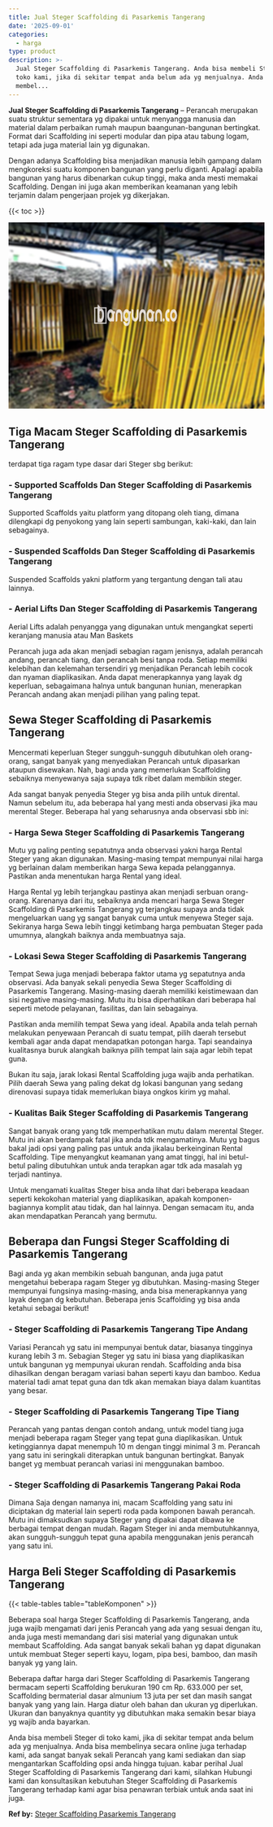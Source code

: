 ```yaml
---
title: Jual Steger Scaffolding di Pasarkemis Tangerang
date: '2025-09-01'
categories:
  - harga
type: product
description: >-
  Jual Steger Scaffolding di Pasarkemis Tangerang. Anda bisa membeli Steger di
  toko kami, jika di sekitar tempat anda belum ada yg menjualnya. Anda bisa
  membel...
---
```


**Jual Steger Scaffolding di Pasarkemis Tangerang** – Perancah merupakan suatu struktur sementara yg dipakai untuk menyangga manusia dan material dalam perbaikan rumah maupun baangunan-bangunan bertingkat. Format dari Scaffolding ini seperti modular dan pipa atau tabung logam, tetapi ada juga material lain yg digunakan.

Dengan adanya Scaffolding bisa menjadikan manusia lebih gampang dalam mengkoreksi suatu komponen bangunan yang perlu diganti. Apalagi apabila bangunan yang harus dibenarkan cukup tinggi, maka anda mesti memakai Scaffolding. Dengan ini juga akan memberikan keamanan yang lebih terjamin dalam pengerjaan projek yg dikerjakan.

{{< toc >}}

![Jual Steger Scaffolding di Pasarkemis Tangerang](/images/sewa-scaffolding-steger-11.png)

## Tiga Macam Steger Scaffolding di Pasarkemis Tangerang

terdapat tiga ragam type dasar dari Steger sbg berikut:

### \- Supported Scaffolds Dan Steger Scaffolding di Pasarkemis Tangerang

Supported Scaffolds yaitu platform yang ditopang oleh tiang, dimana dilengkapi dg penyokong yang lain seperti sambungan, kaki-kaki, dan lain sebagainya.

### \- Suspended Scaffolds Dan Steger Scaffolding di Pasarkemis Tangerang

Suspended Scaffolds yakni platform yang tergantung dengan tali atau lainnya.

### \- Aerial Lifts Dan Steger Scaffolding di Pasarkemis Tangerang

Aerial Lifts adalah penyangga yang digunakan untuk mengangkat seperti keranjang manusia atau Man Baskets

Perancah juga ada akan menjadi sebagian ragam jenisnya, adalah perancah andang, perancah tiang, dan perancah besi tanpa roda. Setiap memiliki kelebihan dan kelemahan tersendiri yg menjadikan Perancah lebih cocok dan nyaman diaplikasikan. Anda dapat menerapkannya yang layak dg keperluan, sebagaimana halnya untuk bangunan hunian, menerapkan Perancah andang akan menjadi pilihan yang paling tepat.

## Sewa Steger Scaffolding di Pasarkemis Tangerang

Mencermati keperluan Steger sungguh-sungguh dibutuhkan oleh orang-orang, sangat banyak yang menyediakan Perancah untuk dipasarkan ataupun disewakan. Nah, bagi anda yang memerlukan Scaffolding sebaiknya menyewanya saja supaya tdk ribet dalam membikin steger.

Ada sangat banyak penyedia Steger yg bisa anda pilih untuk dirental. Namun sebelum itu, ada beberapa hal yang mesti anda observasi jika mau merental Steger. Beberapa hal yang seharusnya anda observasi sbb ini:

### \- Harga Sewa Steger Scaffolding di Pasarkemis Tangerang

Mutu yg paling penting sepatutnya anda observasi yakni harga Rental Steger yang akan digunakan. Masing-masing tempat mempunyai nilai harga yg berlainan dalam memberikan harga Sewa kepada pelanggannya. Pastikan anda menentukan harga Rental yang ideal.

Harga Rental yg lebih terjangkau pastinya akan menjadi serbuan orang-orang. Karenanya dari itu, sebaiknya anda mencari harga Sewa Steger Scaffolding di Pasarkemis Tangerang yg terjangkau supaya anda tidak mengeluarkan uang yg sangat banyak cuma untuk menyewa Steger saja. Sekiranya harga Sewa lebih tinggi ketimbang harga pembuatan Steger pada umumnya, alangkah baiknya anda membuatnya saja.

### \- Lokasi Sewa Steger Scaffolding di Pasarkemis Tangerang

Tempat Sewa juga menjadi beberapa faktor utama yg sepatutnya anda observasi. Ada banyak sekali penyedia Sewa Steger Scaffolding di Pasarkemis Tangerang. Masing-masing daerah memiliki keistimewaan dan sisi negative masing-masing. Mutu itu bisa diperhatikan dari beberapa hal seperti metode pelayanan, fasilitas, dan lain sebagainya.

Pastikan anda memilih tempat Sewa yang ideal. Apabila anda telah pernah melakukan penyewaan Perancah di suatu tempat, pilih daerah tersebut kembali agar anda dapat mendapatkan potongan harga. Tapi seandainya kualitasnya buruk alangkah baiknya pilih tempat lain saja agar lebih tepat guna.

Bukan itu saja, jarak lokasi Rental Scaffolding juga wajib anda perhatikan. Pilih daerah Sewa yang paling dekat dg lokasi bangunan yang sedang direnovasi supaya tidak memerlukan biaya ongkos kirim yg mahal.

### \- Kualitas Baik Steger Scaffolding di Pasarkemis Tangerang

Sangat banyak orang yang tdk memperhatikan mutu dalam merental Steger. Mutu ini akan berdampak fatal jika anda tdk mengamatinya. Mutu yg bagus bakal jadi opsi yang paling pas untuk anda jikalau berkeinginan Rental Scaffolding. Tipe menyangkut keamanan yang amat tinggi, hal ini betul-betul paling dibutuhkan untuk anda terapkan agar tdk ada masalah yg terjadi nantinya.

Untuk mengamati kualitas Steger bisa anda lihat dari beberapa keadaan seperti kekokohan material yang diaplikasikan, apakah komponen-bagiannya komplit atau tidak, dan hal lainnya. Dengan semacam itu, anda akan mendapatkan Perancah yang bermutu.

## Beberapa dan Fungsi Steger Scaffolding di Pasarkemis Tangerang

Bagi anda yg akan membikin sebuah bangunan, anda juga patut mengetahui beberapa ragam Steger yg dibutuhkan. Masing-masing Steger mempunyai fungsinya masing-masing, anda bisa menerapkannya yang layak dengan dg kebutuhan. Beberapa jenis Scaffolding yg bisa anda ketahui sebagai berikut!

### \- Steger Scaffolding di Pasarkemis Tangerang Tipe Andang

Variasi Perancah yg satu ini mempunyai bentuk datar, biasanya tingginya kurang lebih 3 m. Sebagian Steger yg satu ini biasa yang diaplikasikan untuk bangunan yg mempunyai ukuran rendah. Scaffolding anda bisa dihasilkan dengan beragam variasi bahan seperti kayu dan bamboo. Kedua material tadi amat tepat guna dan tdk akan memakan biaya dalam kuantitas yang besar.

### \- Steger Scaffolding di Pasarkemis Tangerang Tipe Tiang

Perancah yang pantas dengan contoh andang, untuk model tiang juga menjadi beberapa ragam Steger yang tepat guna diaplikasikan. Untuk ketinggiannya dapat menempuh 10 m dengan tinggi minimal 3 m. Perancah yang satu ini seringkali diterapkan untuk bangunan bertingkat. Banyak banget yg membuat perancah variasi ini menggunakan bamboo.

### \- Steger Scaffolding di Pasarkemis Tangerang Pakai Roda

Dimana Saja dengan namanya ini, macam Scaffolding yang satu ini diciptakan dg material lain seperti roda pada komponen bawah perancah. Mutu ini dimaksudkan supaya Steger yang dipakai dapat dibawa ke berbagai tempat dengan mudah. Ragam Steger ini anda membutuhkannya, akan sungguh-sungguh tepat guna apabila menggunakan jenis perancah yang satu ini.

## Harga Beli Steger Scaffolding di Pasarkemis Tangerang

{{< table-tables table="tableKomponen" >}}

Beberapa soal harga Steger Scaffolding di Pasarkemis Tangerang, anda juga wajib mengamati dari jenis Perancah yang ada yang sesuai dengan itu, anda juga mesti memandang dari sisi material yang digunakan untuk membaut Scaffolding. Ada sangat banyak sekali bahan yg dapat digunakan untuk membuat Steger seperti kayu, logam, pipa besi, bamboo, dan masih banyak yg yang lain.

Beberapa daftar harga dari Steger Scaffolding di Pasarkemis Tangerang bermacam seperti Scaffolding berukuran 190 cm Rp. 633.000 per set, Scaffolding bermaterial dasar almunium 13 juta per set dan masih sangat banyak yang yang lain. Harga diatur oleh bahan dan ukuran yg diperlukan. Ukuran dan banyaknya quantity yg dibutuhkan maka semakin besar biaya yg wajib anda bayarkan.

Anda bisa membeli Steger di toko kami, jika di sekitar tempat anda belum ada yg menjualnya. Anda bisa membelinya secara online juga terhadap kami, ada sangat banyak sekali Perancah yang kami sediakan dan siap mengantarkan Scaffolding opsi anda hingga tujuan. kabar perihal Jual Steger Scaffolding di Pasarkemis Tangerang dari kami, silahkan Hubungi kami dan konsultasikan kebutuhan Steger Scaffolding di Pasarkemis Tangerang terhadap kami agar bisa penawran terbiak untuk anda saat ini juga.

**Ref by:** [Steger Scaffolding Pasarkemis Tangerang](https://id.wikipedia.org/wiki/Steger)
